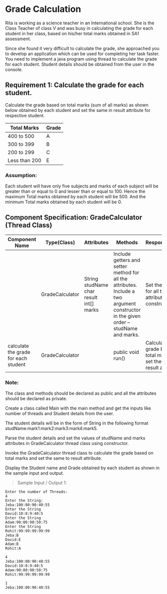 # Grade Calculation

Rita is working as a science teacher in an International school. She is the Class Teacher of class V and was busy in calculating the grade for each student in her class, based on his/her total marks obtained in SA1 assessment.

Since she found it very difficult to calculate the grade, she approached you to develop an application which can be used for completing her task faster.  You need to implement a java program using thread to calculate the grade for each student. Student details should be obtained from the user in the console.

## Requirement 1: Calculate the grade for each student.

Calculate the grade based on total marks (sum of all marks) as shown below obtained by each student and set the same in result attribute for respective student.

| Total Marks | Grade | 
| ----------- | ----- |
| 400 to 500 | A |
| 300 to 399 | B |
| 200 to 299 | C |
| Less than 200 | E |

### Assumption: 

Each student will have only five subjects and marks of each subject will be greater than or equal to 0 and lesser than or equal to 100. Hence the maximum Total marks obtained by each student will be 500. And the minimum Total marks obtained by each student will be 0.

## Component Specification: GradeCalculator (Thread Class)

| Component Name | Type(Class) | Attributes | Methods | Responsibilities | 
| -------------- | ----------- | ---------- | ------- | ---------------- |
|  | GradeCalculator | String studName<br>char result<br>int[] marks | Include getters and setter method for all the attributes.<br>Include a two argument constructor in the given order – studName and marks. | Set the values for all the attributes via constructor. | 
| calculate the grade for each student | GradeCalculator |  | public void run() | Calculate the grade based on total marks and set the same to result attribute. | 


### Note: 

The class and methods should be declared as public and all the attributes should be declared as private.

Create a class called Main with the main method and get the inputs like number of threads and Student details from the user.

The student details will be in the form of String in the following format studName:mark1:mark2:mark3:mark4:mark5.

Parse the student details and set the values of studName and marks attributes in GradeCalculator thread class using constructor.

Invoke the GradeCalculator thread class to calculate the grade based on total marks and set the same to result attribute.

Display the Student name and Grade obtained by each student as shown in the sample input and output.

> Sample Input / Output 1:

    Enter the number of Threads:
    4
    Enter the String:
    Jeba:100:80:90:40:55
    Enter the String
    David:10:8:9:40:5
    Enter the String
    Adam:90:80:90:50:75
    Enter the String
    Rohit:99:99:99:99:99
    Jeba:B
    David:E
    Adam:B
    Rohit:A

    4
    Jeba:100:80:90:40:55
    David:10:8:9:40:5
    Adam:90:80:90:50:75
    Rohit:99:99:99:99:99

    1
    Jeba:100:80:90:40:55
